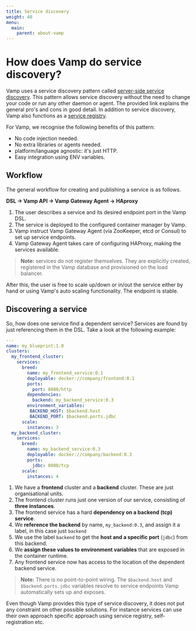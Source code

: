 ```yaml
---
title: Service discovery
weight: 40
menu:
  main:
    parent: about-vamp
---
```


# How does Vamp do service discovery?

Vamp uses a service discovery pattern called [server-side service discovery](http://microservices.io/patterns/server-side-discovery.html). 
This pattern allows service discovery without the need to change your code or run any other daemon or agent. 
The provided link explains the general pro's and cons in good detail. 
In addition to service discovery, Vamp also functions as a [service registry](http://microservices.io/patterns/service-registry.html).

For Vamp, we recognise the following benefits of this pattern:

* No code injection needed.
* No extra libraries or agents needed.
* platform/language agnostic: it's just HTTP.
* Easy integration using ENV variables.

## Workflow

The general workflow for creating and publishing a service is as follows.

**DSL -> Vamp API -> Vamp Gateway Agent -> HAproxy**


1. The user describes a service and its desired endpoint port in the Vamp DSL.
2. The service is deployed to the configured container manager by Vamp.
3. Vamp instruct Vamp Gateway Agent (via ZooKeeper, etcd or Consul) to set up service endpoints.
4. Vamp Gateway Agent takes care of configuring HAProxy, making the services available.

> **Note:** services do not register themselves. They are explicitly created, registered in the Vamp database
and provisioned on the load balancer.

After this, the user is free to scale up/down or in/out the service either by hand or using Vamp's
auto scaling functionality. The endpoint is stable.

## Discovering a service

So, how does one service find a dependent service? Services are found by just referencing them in the DSL.
Take a look at the following example:

```yaml
---
name: my_blueprint:1.0
clusters:
  my_frontend_cluster:
    services:
      breed:
        name: my_frontend_service:0.1
        deployable: docker://company/frontend:0.1
        ports:
          port: 8080/http
        dependencies:
          backend: my_backend_service:0.3
        environment_variables:
         BACKEND_HOST: $backend.host
         BACKEND_PORT: $backend.ports.jdbc
      scale:
        instances: 3         
  my_backend_cluster:
    services:
      breed:
        name: my_backend_service:0.3
        deployable: docker://company/backend:0.3
        ports:
          jdbc: 8080/tcp
      scale:
        instances: 4
```          

1. We have a **frontend** cluster and a **backend** cluster. These are just organisational units.
2. The frontend cluster runs just one version of our service, consisting of **three instances**.
3. The frontend service has a hard **dependency on a backend (tcp) service**.
4. We **reference the backend** by name, `my_backend:0.3`, and assign it a label, in this case just `backend`
5. We use the label `backend` to get the **host and a specific port** (`jdbc`) from this backend.
6. We **assign these values to environment variables** that are exposed in the container runtime.
7. Any frontend service now has access to the location of the dependent backend service.

> **Note:** There is no point-to-point wiring. The `$backend.host` and `$backend.ports.jdbc` variables resolve to service endpoints Vamp automatically sets up and exposes.

Even though Vamp provides this type of service discovery, it does not put any constraint on other possible solutions.
For instance services can use their own approach specific approach using service registry, self-registration etc.

